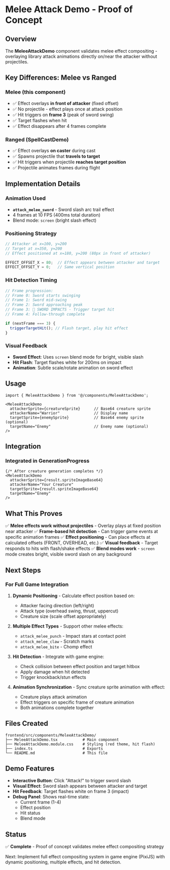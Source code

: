 # Melee Attack Demo - Proof of Concept

## Overview

The **MeleeAttackDemo** component validates melee effect compositing - overlaying library attack animations directly on/near the attacker without projectiles.

## Key Differences: Melee vs Ranged

### Melee (this component)
- ✅ Effect overlays **in front of attacker** (fixed offset)
- ✅ No projectile - effect plays once at attack position
- ✅ Hit triggers on **frame 3** (peak of sword swing)
- ✅ Target flashes when hit
- ✅ Effect disappears after 4 frames complete

### Ranged (SpellCastDemo)
- ✅ Effect overlays **on caster** during cast
- ✅ Spawns projectile that **travels to target**
- ✅ Hit triggers when projectile **reaches target position**
- ✅ Projectile animates frames during flight

## Implementation Details

### Animation Used
- **`attack_melee_sword`** - Sword slash arc trail effect
- 4 frames at 10 FPS (400ms total duration)
- Blend mode: `screen` (bright slash effect)

### Positioning Strategy
```typescript
// Attacker at x=100, y=200
// Target at x=350, y=200
// Effect positioned at x=180, y=200 (80px in front of attacker)

EFFECT_OFFSET_X = 80;  // Effect appears between attacker and target
EFFECT_OFFSET_Y = 0;   // Same vertical position
```

### Hit Detection Timing
```typescript
// Frame progression:
// Frame 0: Sword starts swinging
// Frame 1: Sword mid-swing
// Frame 2: Sword approaching peak
// Frame 3: 🎯 SWORD IMPACTS - Trigger target hit
// Frame 4: Follow-through complete

if (nextFrame === 3) {
  triggerTargetHit(); // Flash target, play hit effect
}
```

### Visual Feedback
- **Sword Effect**: Uses `screen` blend mode for bright, visible slash
- **Hit Flash**: Target flashes white for 200ms on impact
- **Animation**: Subtle scale/rotate animation on sword effect

## Usage

```tsx
import { MeleeAttackDemo } from '@/components/MeleeAttackDemo';

<MeleeAttackDemo
  attackerSprite={creatureSprite}      // Base64 creature sprite
  attackerName="Warrior"               // Display name
  targetSprite={enemySprite}           // Base64 enemy sprite (optional)
  targetName="Enemy"                   // Enemy name (optional)
/>
```

## Integration

### Integrated in GenerationProgress
```tsx
{/* After creature generation completes */}
<MeleeAttackDemo
  attackerSprite={result.spriteImageBase64}
  attackerName="Your Creature"
  targetSprite={result.spriteImageBase64}
  targetName="Enemy"
/>
```

## What This Proves

✅ **Melee effects work without projectiles** - Overlay plays at fixed position near attacker
✅ **Frame-based hit detection** - Can trigger game events at specific animation frames
✅ **Effect positioning** - Can place effects at calculated offsets (FRONT, OVERHEAD, etc.)
✅ **Visual feedback** - Target responds to hits with flash/shake effects
✅ **Blend modes work** - `screen` mode creates bright, visible sword slash on any background

## Next Steps

### For Full Game Integration
1. **Dynamic Positioning** - Calculate effect position based on:
   - Attacker facing direction (left/right)
   - Attack type (overhead swing, thrust, uppercut)
   - Creature size (scale offset appropriately)

2. **Multiple Effect Types** - Support other melee effects:
   - `attack_melee_punch` - Impact stars at contact point
   - `attack_melee_claw` - Scratch marks
   - `attack_melee_bite` - Chomp effect

3. **Hit Detection** - Integrate with game engine:
   - Check collision between effect position and target hitbox
   - Apply damage when hit detected
   - Trigger knockback/stun effects

4. **Animation Synchronization** - Sync creature sprite animation with effect:
   - Creature plays attack animation
   - Effect triggers on specific frame of creature animation
   - Both animations complete together

## Files Created

```
frontend/src/components/MeleeAttackDemo/
├── MeleeAttackDemo.tsx           # Main component
├── MeleeAttackDemo.module.css    # Styling (red theme, hit flash)
├── index.ts                      # Exports
└── README.md                     # This file
```

## Demo Features

- **Interactive Button**: Click "Attack!" to trigger sword slash
- **Visual Effect**: Sword slash appears between attacker and target
- **Hit Feedback**: Target flashes white on frame 3 (impact)
- **Debug Panel**: Shows real-time state:
  - Current frame (1-4)
  - Effect position
  - Hit status
  - Blend mode

## Status

✅ **Complete** - Proof of concept validates melee effect compositing strategy

Next: Implement full effect compositing system in game engine (PixiJS) with dynamic positioning, multiple effects, and hit detection.
